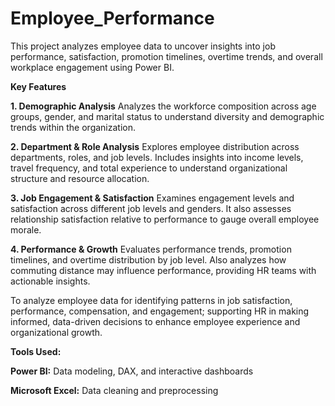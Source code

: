 # Employee_Performance
This project analyzes employee data to uncover insights into job performance, satisfaction, promotion timelines, overtime trends, and overall workplace engagement using Power BI.

**Key Features**

**1. Demographic Analysis**
Analyzes the workforce composition across age groups, gender, and marital status to understand diversity and demographic trends within the organization.

**2. Department & Role Analysis**
Explores employee distribution across departments, roles, and job levels. Includes insights into income levels, travel frequency, and total experience to understand organizational structure and resource allocation.

**3. Job Engagement & Satisfaction**
Examines engagement levels and satisfaction across different job levels and genders. It also assesses relationship satisfaction relative to performance to gauge overall employee morale.

**4. Performance & Growth**
Evaluates performance trends, promotion timelines, and overtime distribution by job level. Also analyzes how commuting distance may influence performance, providing HR teams with actionable insights.

To analyze employee data for identifying patterns in job satisfaction, performance, compensation, and engagement; supporting HR in making informed, data-driven decisions to enhance employee experience and organizational growth.

**Tools Used:**

**Power BI:** Data modeling, DAX, and interactive dashboards

**Microsoft Excel:** Data cleaning and preprocessing
